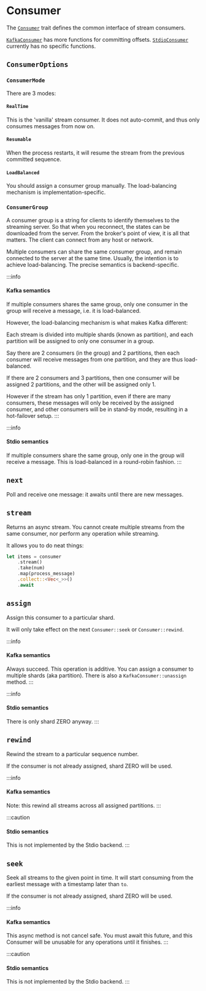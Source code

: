# Consumer

The [`Consumer`](https://docs.rs/sea-streamer/*/sea_streamer/trait.Consumer.html) trait defines the common interface of stream consumers.

[`KafkaConsumer`](https://docs.rs/sea-streamer/*/sea_streamer_kafka/struct.KafkaConsumer.html) has more functions for committing offsets. [`StdioConsumer`](https://docs.rs/sea-streamer/*/sea_streamer_stdio/struct.StdioConsumer.html) currently has no specific functions.

## `ConsumerOptions`

### `ConsumerMode`

There are 3 modes:

#### `RealTime`

This is the 'vanilla' stream consumer. It does not auto-commit, and thus only consumes messages from now on.

#### `Resumable`

When the process restarts, it will resume the stream from the previous committed sequence.

#### `LoadBalanced`

You should assign a consumer group manually. The load-balancing mechanism is implementation-specific.

### `ConsumerGroup`

A consumer group is a string for clients to identify themselves to the streaming server. So that when you reconnect, the states can be downloaded from the server. From the broker's point of view, it is all that matters. The client can connect from any host or network.

Multiple consumers can share the same consumer group, and remain connected to the server at the same time. Usually, the intention is to achieve load-balancing. The precise semantics is backend-specific.

:::info
#### Kafka semantics

If multiple consumers shares the same group, only one consumer in the group will receive a message, i.e. it is load-balanced.

However, the load-balancing mechanism is what makes Kafka different:

Each stream is divided into multiple shards (known as partition), and each partition will be assigned to only one consumer in a group.

Say there are 2 consumers (in the group) and 2 partitions, then each consumer will receive messages from one partition, and they are thus load-balanced.

If there are 2 consumers and 3 partitions, then one consumer will be assigned 2 partitions, and the other will be assigned only 1.

However if the stream has only 1 partition, even if there are many consumers, these messages will only be received by the assigned consumer, and other consumers will be in stand-by mode, resulting in a hot-failover setup.
:::

:::info
#### Stdio semantics

If multiple consumers share the same group, only one in the group will receive a message.
This is load-balanced in a round-robin fashion.
:::

## `next`

Poll and receive one message: it awaits until there are new messages.

## `stream`

Returns an async stream. You cannot create multiple streams from the same consumer, nor perform any operation while streaming.

It allows you to do neat things:

```rust
let items = consumer
    .stream()
    .take(num)
    .map(process_message)
    .collect::<Vec<_>>()
    .await
```

## `assign`

Assign this consumer to a particular shard.

It will only take effect on the next `Consumer::seek` or `Consumer::rewind`.

:::info
#### Kafka semantics

Always succeed. This operation is additive. You can assign a consumer to multiple shards (aka partition). There is also a `KafkaConsumer::unassign` method.
:::

:::info
#### Stdio semantics

There is only shard ZERO anyway.
:::

## `rewind`

Rewind the stream to a particular sequence number.

If the consumer is not already assigned, shard ZERO will be used.

:::info
#### Kafka semantics

Note: this rewind all streams across all assigned partitions.
:::

:::caution
#### Stdio semantics

This is not implemented by the Stdio backend.
:::

## `seek`

Seek all streams to the given point in time. It will start consuming from the earliest message with a timestamp later than `to`.

If the consumer is not already assigned, shard ZERO will be used.

:::info
#### Kafka semantics

This async method is not cancel safe. You must await this future, and this Consumer will be unusable for any operations until it finishes.
:::

:::caution
#### Stdio semantics

This is not implemented by the Stdio backend.
:::

